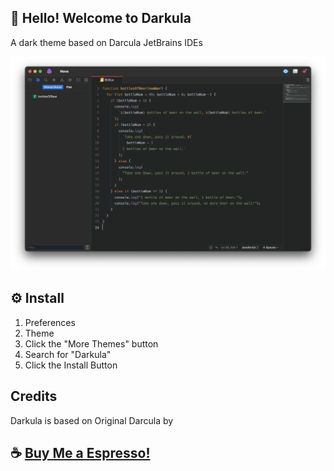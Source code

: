 ## 👋 Hello! Welcome to Darkula

A dark theme based on Darcula JetBrains IDEs

![Screenshot](/images/extension/screenshot.png)

## ⚙️ Install

1. Preferences
2. Theme
3. Click the "More Themes" button
4. Search for "Darkula"
5. Click the Install Button

## Credits

Darkula is based on Original Darcula by

## ☕️ [Buy Me a Espresso!](https://www.paypal.com/donate/?hosted_button_id=H2E76AKPVC39L)
